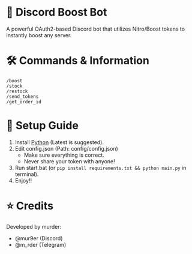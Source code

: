 # 🚀 Discord Boost Bot
A powerful OAuth2-based Discord bot that utilizes Nitro/Boost tokens to instantly boost any server.

# 🛠️ Commands & Information
```
/boost
/stock
/restock
/send_tokens
/get_order_id
```

# 📜 Setup Guide
1) Install [Python](https://www.python.org/downloads/) (Latest is suggested).
2) Edit config.json (Path: config/config.json)
   - Make sure everything is correct.
   - Never share your token with anyone!
3) Run start.bat (or `pip install requirements.txt && python main.py` in terminal).
4) Enjoy!!

# ⭐ Credits
Developed by murder:
- @mur9er (Discord)
- @m_rder (Telegram)

